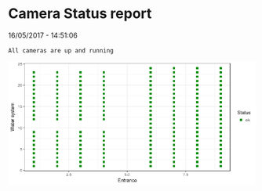 Camera Status report
================
16/05/2017 - 14:51:06

    All cameras are up and running

![](camreport_files/figure-markdown_github/unnamed-chunk-2-1.png)
